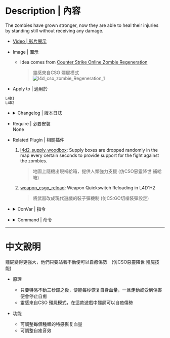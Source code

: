 
# Description | 內容
The zombies have grown stronger, now they are able to heal their injuries by standing still without receiving any damage.

* [Video | 影片展示](https://youtu.be/nlPU6Xz0xWQ)

* Image | 圖示
	* Idea comes from [Counter Strike Online Zombie Regeneration](https://cso.fandom.com/wiki/Zombie_2:_Mutation#Regeneration)
        > 靈感來自CSO 殭屍模式
	    <br/>![l4d_cso_zombie_Regeneration_1](image/l4d_cso_zombie_Regeneration_1.jpg)

* Apply to | 適用於
```
L4D1
L4D2
```

* <details><summary>Changelog | 版本日誌</summary>

	* v1.3 (2022-7-17)
        * Game mode check

	* v1.2 (2022-6-10)
        * Fixed entity error when no map is running

	* v1.1 (2022-2-11)
        * Add Tank hp check in l4d1 versus mode

	* v1.0 (2021-8-29)
        * [Initial release](https://forums.alliedmods.net/showthread.php?t=334089)
</details>

* Require | 必要安裝
<br/>None

* Related Plugin | 相關插件
	1. [l4d2_supply_woodbox](https://github.com/fbef0102/L4D2-Plugins/tree/master/l4d2_supply_woodbox): Supply boxes are dropped randomly in the map every certain seconds to provide support for the fight against the zombies.
	    > 地圖上隨機出現補給箱，提供人類強力支援 (仿CSO惡靈降世 補給箱)

	2. [weapon_csgo_reload](https://github.com/fbef0102/L4D2-Plugins/tree/master/l4d2_weapon_csgo_reload): Weapon Quickswitch Reloading in L4D1+2
	    > 將武器改成現代遊戲的裝子彈機制 (仿CS:GO切槍裝彈設定)

* <details><summary>ConVar | 指令</summary>

	* cfg\sourcemod\l4d_cso_zombie_regeneration.cfg
		```php
        // 0=Plugin off, 1=Plugin on.
        l4d_cso_zombie_regeneration_allow "1"

        // Boomer recover hp per second. (0=off)
        l4d_cso_zombie_regeneration_boomer_hp "10"

        // Charger recover hp per second. (0=off)
        l4d_cso_zombie_regeneration_charger_hp "80"

        // Hunter recover hp per second. (0=off)
        l4d_cso_zombie_regeneration_hunter_hp "40"

        // Jockey recover hp per second. (0=off)
        l4d_cso_zombie_regeneration_jockey_hp "50"

        // Turn off the plugin in these maps, separate by commas (no spaces). (0=All maps, Empty = none).
        l4d_cso_zombie_regeneration_map_off ""

        // Turn on the plugin in these game modes, separate by commas (no spaces). (Empty = all).
        l4d_cso_zombie_regeneration_modes ""

        // Turn off the plugin in these game modes, separate by commas (no spaces). (Empty = none).
        l4d_cso_zombie_regeneration_modes_off ""

        // Turn on the plugin in these game modes. 0=All, 1=Coop, 2=Survival, 4=Versus, 8=Scavenge. Add numbers together.
        l4d_cso_zombie_regeneration_modes_tog "0"

        // Smoker recover hp per second. (0=off)
        l4d_cso_zombie_regeneration_smoker_hp "10"

        // CSO Zombie Regeneration - Self Healing file (relative to to sound/, empty=disable)
        l4d_cso_zombie_regeneration_soundfile "ui/beep07.wav"

        // Spitter recover hp per second. (0=off)
        l4d_cso_zombie_regeneration_spitter_hp "5"

        // Tank recover hp per second. (0=off)
        l4d_cso_zombie_regeneration_tank_hp "200"

        // Seconds needed to stand still before health recovering.
        l4d_cso_zombie_regeneration_wait_time "4"
		```
</details>

* <details><summary>Command | 命令</summary>

	None
</details>

- - - -
# 中文說明
殭屍變得更強大，他們只要站著不動便可以自癒傷勢　(仿CSO惡靈降世 殭屍技能)

* 原理
    * 只要特感不動三秒鐘之後，便能每秒恢复自身血量，一旦走動或受到傷害便會停止自癒
    * 靈感來自CSO 殭屍模式，在這款遊戲中殭屍可以自癒傷勢

* 功能
    * 可調整每個種類的特感恢复血量
    * 可調整自癒音效
